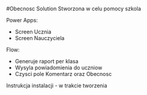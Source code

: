 #Obecnosc Solution
Stworzona w celu pomocy szkola 

Power Apps:
- Screen Ucznia
- Screen Nauczyciela

Flow:
- Generuje raport per klasa
- Wysyla powiadomienia do uczniow
- Czysci pole Komentarz oraz Obecnosc

Instrukcja instalacji - w trakcie tworzenia
